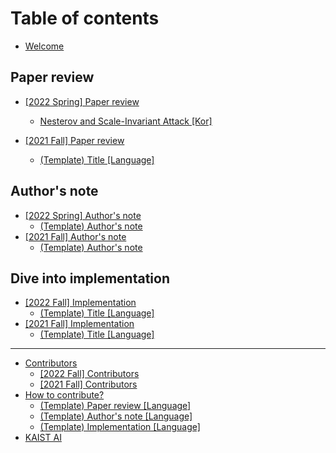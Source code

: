 # Table of contents

* [Welcome](README.md)

## Paper review

* [\[2022 Spring\] Paper review](paper-review/2022-spring-paper-review/README.md)
  * [Nesterov and Scale-Invariant Attack \[Kor\]](paper-review/2022-spring-paper-review/iclr-2020-sinifgsm-kor.md)
  

* [\[2021 Fall\] Paper review](paper-review/2021-fall-paper-review/README.md)
  * [(Template) Title \[Language\]](paper-review/2021-fall-paper-review/template-title-language.md)

## Author's note

* [\[2022 Spring\] Author's note](authors-note/2022-spring-authors-note/README.md)
  * [(Template) Author's note](authors-note/2022-spring-authors-note/template-authors-note.md)
* [\[2021 Fall\] Author's note](authors-note/2021-fall-authors-note/README.md)
  * [(Template) Author's note](authors-note/2021-fall-authors-note/template-authors-note.md)

## Dive into implementation

* [\[2022 Fall\] Implementation](dive-into-implementation/2022-fall-implementation/README.md)
  * [(Template) Title \[Language\]](dive-into-implementation/2022-fall-implementation/template-title-language.md)
* [\[2021 Fall\] Implementation](dive-into-implementation/2021-fall-implementation/README.md)
  * [(Template) Title \[Language\]](dive-into-implementation/2021-fall-implementation/template-title-language.md)

***

* [Contributors](contributors/README.md)
  * [\[2022 Fall\] Contributors](contributors/2022-fall-contributors.md)
  * [\[2021 Fall\] Contributors](contributors/2021-fall-contributors.md)
* [How to contribute?](how-to-contribute.md)
  * [(Template) Paper review \[Language\]](paper-review/template-paper-review.md)
  * [(Template) Author's note \[Language\]](authors-note/template-authors-note.md)
  * [(Template) Implementation \[Language\]](dive-into-implementation/template-implementation.md)
* [KAIST AI](http://gsai.kaist.ac.kr)
